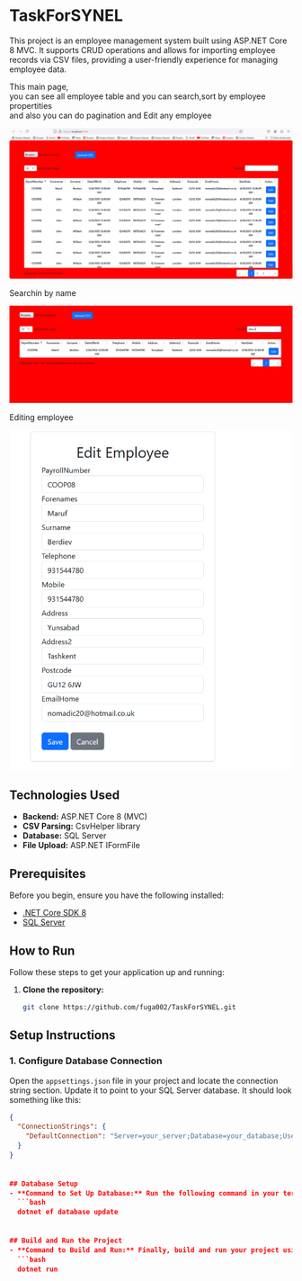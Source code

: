 # TaskForSYNEL

This project is an employee management system built using ASP.NET Core 8 MVC. It supports CRUD operations and allows for importing employee records via CSV files, providing a user-friendly experience for managing employee data.

<div>
	<p>This main page, </br>
	you can see all employee table and you can search,sort by employee propertities </br>
	and also you can do pagination and Edit any employee</p>
	<img src="./ResultImgs/AllEmployees.png"/>
</div>
<div>
	<p>Searchin by name</p>
	<img src="./ResultImgs/SearchingEmployee.png"/>
</div>
<div>
	<p>Editing employee</p>
	<img src="./ResultImgs/EditingEmployee.png"/>
</div>

## Technologies Used
- **Backend:** ASP.NET Core 8 (MVC)
- **CSV Parsing:** CsvHelper library
- **Database:** SQL Server
- **File Upload:** ASP.NET IFormFile

## Prerequisites
Before you begin, ensure you have the following installed:
- [.NET Core SDK 8](https://dotnet.microsoft.com/download/dotnet/8.0)
- [SQL Server](https://www.microsoft.com/en-us/sql-server/sql-server-downloads)

## How to Run

Follow these steps to get your application up and running:

1. **Clone the repository:**
   ```bash
   git clone https://github.com/fuga002/TaskForSYNEL.git

## Setup Instructions

### 1. Configure Database Connection

Open the `appsettings.json` file in your project and locate the connection string section. Update it to point to your SQL Server database. It should look something like this:

```json
{
  "ConnectionStrings": {
    "DefaultConnection": "Server=your_server;Database=your_database;User Id=your_username;Password=your_password;"
  }
}


## Database Setup
- **Command to Set Up Database:** Run the following command in your terminal to set up the database:
  ```bash
  dotnet ef database update


## Build and Run the Project
- **Command to Build and Run:** Finally, build and run your project using the following command:
  ```bash
  dotnet run





